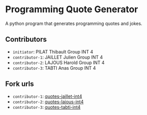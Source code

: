 # Programming Quote Generator

A python program that generates programming quotes and jokes.

## Contributors
- `initiator`: PILAT Thibault Group INT 4
- `contributor-1`: JAILLET Julien Group INT 4
- `contributor-2`: LAJOUS Harold Group INT 4
- `contributor-3`: TABTI Anas Group INT 4

## Fork urls
- `contributor-1`: [quotes-jaillet-int4](https://github.com/Brmstone/quotes-jaillet-int4/tree/main)
- `contributor-2`: [quotes-lajous-int4](https://github.com/Lajous-Harold/quotes-lajous-int4)
- `contributor-3`: [quotes-tabti-int4](https://github.com/anastabti/quotes-tabti-int4)
